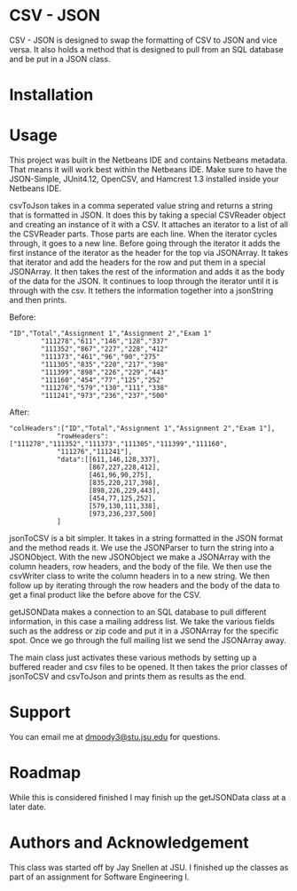 # CSV - JSON

CSV - JSON is designed to swap the formatting of CSV to JSON and vice versa.
It also holds a method that is designed to pull from an SQL database and be put in a JSON class.
# Installation

# Usage
This project was built in the Netbeans IDE and contains Netbeans metadata.
That means it will work best within the Netbeans IDE.
Make sure to have the JSON-Simple, JUnit4.12, OpenCSV, and Hamcrest 1.3 installed inside your Netbeans IDE.


csvToJson takes in a comma seperated value string and returns a string that is formatted in JSON.
It does this by taking a special CSVReader object and creating an instance of it with a CSV.
It attaches an iterator to a list of all the CSVReader parts.
Those parts are each line. When the iterator cycles through, it goes to a new line.
Before going through the iterator it adds the first instance of the iterator as the header for the top via JSONArray.
It takes that iterator and add the headers for the row and put them in a special JSONArray.
It then takes the rest of the information and adds it as the body of the data for the JSON. 
It continues to loop through the iterator until it is through with the csv. 
It tethers the information together into a jsonString and then prints.

Before:
```
"ID","Total","Assignment 1","Assignment 2","Exam 1"
        "111278","611","146","128","337"
        "111352","867","227","228","412"
        "111373","461","96","90","275"
        "111305","835","220","217","398"
        "111399","898","226","229","443"
        "111160","454","77","125","252"
        "111276","579","130","111","338"
        "111241","973","236","237","500"
```
After:
```
"colHeaders":["ID","Total","Assignment 1","Assignment 2","Exam 1"],
            "rowHeaders":["111278","111352","111373","111305","111399","111160",
            "111276","111241"],
            "data":[[611,146,128,337],
                    [867,227,228,412],
                    [461,96,90,275],
                    [835,220,217,398],
                    [898,226,229,443],
                    [454,77,125,252],
                    [579,130,111,338],
                    [973,236,237,500]
            ]
```

jsonToCSV is a bit simpler. It takes in a string formatted in the JSON format and the method reads it. We use the JSONParser to turn the string into a JSONObject. With the new JSONObject we make a JSONArray with the column headers, row headers, and the body of the file.
We then use the csvWriter class to write the column headers in to a new string. We then follow up by iterating through the row headers and the body of the data to get a final product like the before above for the CSV.

getJSONData makes a connection to an SQL database to pull different information, in this case a mailing address list. We take the various fields such as the address or zip code and put it in a JSONArray for the specific spot. Once we go through the full mailing list we send the JSONArray away.

The main class just activates these various methods by setting up a buffered reader and csv files to be opened. It then takes the prior classes of jsonToCSV and csvToJson and prints them as results as the end.

# Support 

You can email me at dmoody3@stu.jsu.edu for questions.

# Roadmap

While this is considered finished I may finish up the getJSONData class at a later date.

# Authors and Acknowledgement

This class was started off by Jay Snellen at JSU. I finished up the classes as part of an assignment for Software Engineering I.



